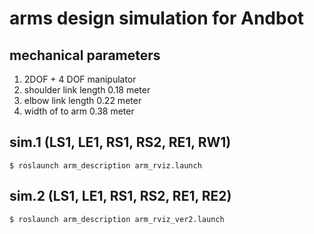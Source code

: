 # arms design simulation for Andbot

## mechanical parameters
1. 2DOF + 4 DOF manipulator
2. shoulder link length 0.18 meter
3. elbow link length 0.22 meter
4. width of to arm 0.38 meter

## sim.1 (LS1, LE1,  RS1, RS2, RE1, RW1)
    $ roslaunch arm_description arm_rviz.launch


## sim.2 (LS1, LE1, RS1, RS2, RE1, RE2)
    $ roslaunch arm_description arm_rviz_ver2.launch
 

